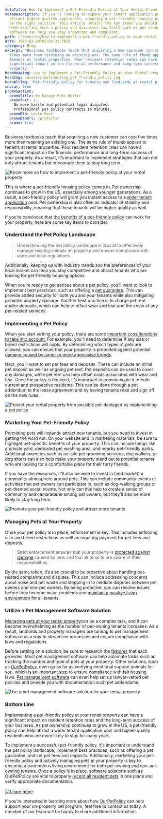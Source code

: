 ```yaml
---
metaTitle: How to Implement a Pet-Friendly Policy at Your Rental Property
metaDescription: If you're looking to expand your tenant application pool and
  attract higher-quality applicants, adopting a pet-friendly housing policy may
  be the right solution. This article details the key items you should consider
  when drafting such a policy and discusses how tools such as pet management
  software can help you stay organized and compliant.
path: /resources/how-to-implement-a-pet-friendly-policy-at-your-rental-property
date: 2023-02-08T05:09:21.701Z
category: Blog
excerpt: "Business textbooks teach that acquiring a new customer can cost five
  times more than retaining an existing one. The same rule of thumb applies to
  tenants at rental properties. Poor resident retention rates can have a
  significant impact on the financial performance and long-term success of your
  property. "
heroHeading: How to Implement a Pet-Friendly Policy at Your Rental Property
heroImg: /assets/implementing_pet_friendly_policy.jpg
heroAltImg: "Pet-friendly policy for tenants and landlords at rental properties "
social: true
promoSection:
  promoTitle: We Manage Pets Better
  promoText: |-
    No more hassle and potential legal disputes. 
    Professional pet policy contracts in minutes.
  promoBtn: Learn More
  promoBtnUrl: /products/
  promo: true
---
```

Business textbooks teach that acquiring a new customer can cost five times more than retaining an existing one. The same rule of thumb applies to tenants at rental properties. Poor resident retention rates can have a significant impact on the financial performance and long-term success of your property. As a result, it’s important to implement strategies that can not only attract tenants but encourage them to stay long term.

![Know more on how to implement a pet-friendly policy at your rental property](/assets/pet_friendly_policy_for_rental_property.png)

This is where a pet-friendly housing policy comes in. Pet ownership continues to grow in the US, especially among younger generations. As a result, a pet-friendly policy will grant you instant access to a [wider tenant application](https://landlordtech.com/resources/how-to-increase-tenant-applications-at-your-rental-property) pool. Pet ownership is also often an indicator of stability and responsibility, meaning that these tenants will be higher quality as well.

If you’re convinced that [the benefits of a pet-friendly policy](https://landlordtech.com/resources/landlord-Q&A-should-you-move-to-a-pet-friendly-policy) can work for your property, here are some key items to consider.

### **Understand the Pet Policy Landscape**

> Understanding the pet policy landscape is crucial to effectively manage existing animals on property and ensure compliance with state and local regulations.

Additionally, keeping up with industry trends and the preferences of your local market can help you stay competitive and attract tenants who are looking for pet-friendly housing options.

When you’re ready to get serious about a pet policy, you’ll want to look to implement best practices, such as offering a [pet guarantee](https://landlordtech.com/resources/boost-income-and-cover-damage-expenses-with-a-pet-guarantee). This can provide added security for both you and your tenants while also mitigating potential property damage. Another best practice is to charge pet rent and/or deposits, which can help to offset wear and tear and the costs of any pet-related services.

### **Implementing a Pet Policy**

When you start writing your policy, there are some [important considerations to take into account.](https://landlordtech.com/resources/the-true-cost-of-having-a-bad-pet-policy) For example, you’ll need to determine if any size or breed restrictions will apply. By determining which types of pets are allowed, you can ensure that your property is protected against potential [damage caused by larger or more aggressive breeds](https://landlordtech.com/resources/pets-that-cause-the-most-property-damage).

Next, you'll want to set pet fees and deposits. These can include an initial pet deposit as well as ongoing pet rent. Pet deposits can be used to cover any damages, while pet rent can help offset costs associated with wear and tear. Once the policy is finalized, it’s important to communicate it to both current and prospective residents. This can be done through a pet addendum to the lease agreement and by having tenants read and sign off on the new rules.

![Protect your rental property from possible pet-damaged by implementing a pet policy](/assets/pet_management_program_for_damage_free_rental_property.png)

### Marketing Your Pet-Friendly Policy

Permitting pets will instantly attract new tenants, but you need to invest in getting the word out. On your website and in marketing materials, be sure to highlight pet-specific benefits of your property. This can include things like a private yard, dedicated pet washing area, and nearby pet-friendly parks. Additional amenities such as on-site pet grooming services, dog walkers, or dog sitters can also help make your property stand out to potential tenants who are looking for a comfortable place for their furry friends.

If you have the resources, it’ll also be wise to invest in (and market) a community atmosphere around pets. This can include community events or activities that pet owners can participate in, such as dog-walking groups or pet-themed social events. Not only can this help to create a sense of community and camaraderie among pet owners, but they’ll also be more likely to stay long term.

![Promote your pet-friendly policy and attract more tenants](/assets/marketing_pet_friendly_policy.png)

### Managing Pets at Your Property

Once your pet policy is in place, enforcement is key. This includes enforcing size and breed restrictions as well as requiring payment for pet fees and deposits.

> Strict enforcement ensures that your property is [protected against damage](https://landlordtech.com/resources/protecting-your-rental-property-from-pet-damage) caused by pets and that all tenants are aware of their responsibilities.

By the same token, it’s also crucial to be proactive about handling pet-related complaints and disputes. This can include addressing concerns about noise and pet waste and stepping in to mediate disputes between pet owners and non-pet owners. By being proactive, you can resolve issues before they become major problems and [maintain a positive living environment](https://landlordtech.com/resources/the-landlords-guide-to-tenants-with-pets) for all tenants.

### Utilize a Pet Management Software Solution

[Managing pets at your rental property](https://landlordtech.com/resources/five-tips-for-managing-pets-on-your-rental-properties)can be a complex task, and it can become overwhelming as the number of pet-owning tenants increases. As a result, landlords and property managers are turning to pet management software as a way to streamline processes and ensure compliance with laws and regulations.

Before settling on a solution, be sure to research the [features](https://landlordtech.com/resources/top-pet-management-software-features-for-properties) that each provides. Most pet management software can help automate tasks such as tracking the number and type of pets at your property. Other solutions, such as [OurPetPolicy](https://landlordtech.com/products), even go as far as verifying emotional support animals for you, which is an important step to ensure compliance with fair housing laws. [Pet management software](https://landlordtech.com/resources/pet-management-platforms-are-worth-the-investment-here-is-why) can even help set up lawyer-vetted pet policies and provide you with documentation such pet addendums.

![Use a pet management software solution for your rental property](/assets/pet_management_software_solution_for_rental_property.png)

### **Bottom Line**

Implementing a pet-friendly policy at your rental property can have a significant impact on resident retention rates and the long-term success of your business. As pet ownership continues to grow in the US, a pet-friendly policy can help attract a wider tenant application pool and higher-quality residents who are more likely to stay for many years.

To implement a successful pet-friendly policy, it's important to understand the pet policy landscape, implement best practices, such as offering a pet guarantee, and set pet fees and deposits. Additionally, marketing your pet-friendly policy and actively managing pets at your property is key to ensuring a harmonious living environment for both pet-owning and non-pet-owning tenants. Once a policy is in place, software solutions such as OurPetPolicy are vital to properly [record all resident pets](https://landlordtech.com/resources/renting-to-pet-owners-records-every-landlord-should-keep) in one place and verify appropriate documentation.\
\
[![L﻿earn more](/assets/trusted_pet_management_software_for_property_owners.png "L﻿earn more")](https://landlordtech.com/products/)

If you’re interested in learning more about how [OurPetPolicy](https://landlordtech.com/products) can help support your on-property pet program, feel free to contact us today. A member of our team will be happy to share additional information.